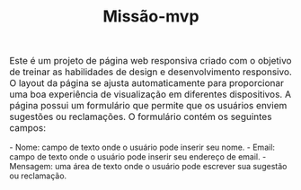 <h1 align="center"> Missão-mvp </h1>
<br>
<p style="font-size: 16px">Este é um projeto de página web responsiva criado com o objetivo de treinar as habilidades de design e desenvolvimento responsivo. O layout da página se ajusta automaticamente para proporcionar uma boa experiência de visualização em diferentes dispositivos.
A página possui um formulário que permite que os usuários enviem sugestões ou reclamações. O formulário contém os seguintes campos:<p>
- Nome: campo de texto onde o usuário pode inserir seu nome.
- Email: campo de texto onde o usuário pode inserir seu endereço de email.
- Mensagem: uma área de texto onde o usuário pode escrever sua sugestão ou reclamação.
